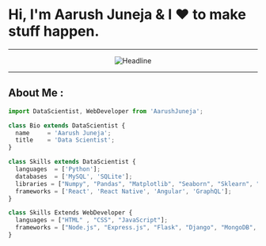 <h1>Hi, I'm Aarush Juneja & I ❤️ to make stuff happen.</h1>
<hr>

<div align=center>
        <img src="https://readme-typing-svg.herokuapp.com?color=white&size=32&center=true&vCenter=true&width=600&height=50&lines=Information+Technology+Student;Data+Scientist+by+Day.;Web+Developer+by+Night.;" alt="Headline" />
</div>
<hr>
<h2>About Me : </h2>

```js
import DataScientist, WebDeveloper from 'AarushJuneja';

class Bio extends DataScientist {
  name     = 'Aarush Juneja';
  title    = 'Data Scientist';
}

class Skills extends DataScientist {
  languages  = ['Python'];
  databases  = ['MySQL', 'SQLite'];
  libraries = ["Numpy", "Pandas", "Matplotlib", "Seaborn", "Sklearn", "Scipy", "XGBoost"];
  frameworks = ['React', 'React Native', 'Angular', 'GraphQL'];
}

class Skills Extends WebDeveloper {
  languages = ["HTML" , "CSS", "JavaScript"];
  frameworks = ["Node.js", "Express.js", "Flask", "Django", "MongoDB", "MySQL"];
}

```


